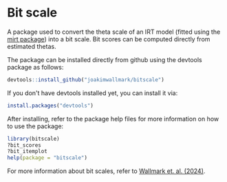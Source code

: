 # Bit scale
A package used to convert the theta scale of an IRT model (fitted using the [mirt package](https://cran.r-project.org/web/packages/mirt/index.html)) into a bit scale. Bit scores can be computed directly from estimated thetas.

The package can be installed directly from github using the devtools package as follows:
```R
devtools::install_github("joakimwallmark/bitscale")
```
If you don't have devtools installed yet, you can install it via:
```R
install.packages("devtools")
```
After installing, refer to the package help files for more information on how to use the package:
```R
library(bitscale)
?bit_scores
?bit_itemplot
help(package = "bitscale")
```

For more information about bit scales, refer to [Wallmark et. al. (2024)](https://arxiv.org/abs/2410.01480).
